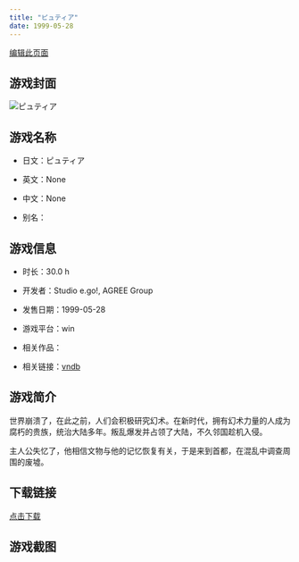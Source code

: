 ```yaml
---
title: "ピュティア"
date: 1999-05-28
---
```

[编辑此页面](https://github.com/ACG-3/ADV3-source/blob/main/source/_posts/games/%E3%83%94%E3%83%A5%E3%83%86%E3%82%A3%E3%82%A2.md)

## 游戏封面

![ピュティア](https%3A//pan.timero.xyz/onedrive/img_lib_001/%E3%83%94%E3%83%A5%E3%83%86%E3%82%A3%E3%82%A2_cover.avif)


## 游戏名称

- 日文：ピュティア
- 英文：None
- 中文：None

- 别名：


## 游戏信息

- 时长：30.0 h
- 开发者：Studio e.go!, AGREE Group
- 发售日期：1999-05-28
- 游戏平台：win
- 相关作品：

- 相关链接：[vndb](https://vndb.org/v2534)


## 游戏简介

世界崩溃了，在此之前，人们会积极研究幻术。在新时代，拥有幻术力量的人成为腐朽的贵族，统治大陆多年。叛乱爆发并占领了大陆，不久邻国趁机入侵。

主人公失忆了，他相信文物与他的记忆恢复有关，于是来到首都，在混乱中调查周围的废墟。


## 下载链接

[点击下载](https://pan.timero.xyz/onedrive/adv_lib_001/%E3%83%94%E3%83%A5%E3%83%86%E3%82%A3%E3%82%A2)


## 游戏截图


